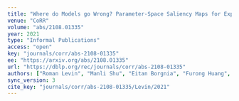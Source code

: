 ```yaml
---
title: "Where do Models go Wrong? Parameter-Space Saliency Maps for Explainability."
venue: "CoRR"
volume: "abs/2108.01335"
year: 2021
type: "Informal Publications"
access: "open"
key: "journals/corr/abs-2108-01335"
ee: "https://arxiv.org/abs/2108.01335"
url: "https://dblp.org/rec/journals/corr/abs-2108-01335"
authors: ["Roman Levin", "Manli Shu", "Eitan Borgnia", "Furong Huang", "Micah Goldblum", "Tom Goldstein"]
sync_version: 3
cite_key: "journals/corr/abs-2108-01335/Levin/2021"
---
```

